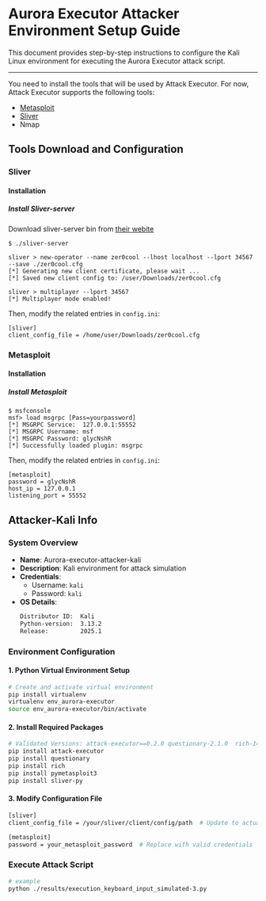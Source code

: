 # Aurora Executor Attacker Environment Setup Guide

This document provides step-by-step instructions to configure the Kali Linux environment for executing the Aurora Executor attack script.

---

You need to install the tools that will be used by Attack Executor. For now, Attack Executor supports the following tools:
- [Metasploit](#metasploit)
- [Sliver](#sliver)
- Nmap

## Tools Download and Configuration
### Sliver

#### Installation
##### Install Sliver-server
Download sliver-server bin from [their webite](https://github.com/BishopFox/sliver/releases)

```
$ ./sliver-server

sliver > new-operator --name zer0cool --lhost localhost --lport 34567 --save ./zer0cool.cfg
[*] Generating new client certificate, please wait ...
[*] Saved new client config to: /user/Downloads/zer0cool.cfg

sliver > multiplayer --lport 34567
[*] Multiplayer mode enabled!
```

Then, modify the related entries in `config.ini`:
```
[sliver]
client_config_file = /home/user/Downloads/zer0cool.cfg
```

### Metasploit

#### Installation
##### Install Metasploit

```
$ msfconsole
msf> load msgrpc [Pass=yourpassword]
[*] MSGRPC Service:  127.0.0.1:55552 
[*] MSGRPC Username: msf
[*] MSGRPC Password: glycNshR
[*] Successfully loaded plugin: msgrpc
```

Then, modify the related entries in `config.ini`:
```
[metasploit]
password = glycNshR
host_ip = 127.0.0.1
listening_port = 55552
```

## Attacker-Kali Info
### System Overview
- **Name**: Aurora-executor-attacker-kali  
- **Description**: Kali environment for attack simulation  
- **Credentials**:  
  - Username: `kali`  
  - Password: `kali`  
- **OS Details**:  
  ```bash
  Distributor ID:  Kali
  Python-version:  3.13.2
  Release:         2025.1

### Environment Configuration
#### 1. Python Virtual Environment Setup
```bash
# Create and activate virtual environment
pip install virtualenv
virtualenv env_aurora-executor
source env_aurora-executor/bin/activate
```

#### 2. Install Required Packages
```bash
# Validated Versions: attack-executor==0.2.0 questionary-2.1.0  rich-14.0.0  pymetasploit3-1.0.6  sliver-py-0.0.19
pip install attack-executor
pip install questionary  
pip install rich 
pip install pymetasploit3 
pip install sliver-py 
```
#### 3. Modify Configuration File
```bash
[sliver]
client_config_file = /your/sliver/client/config/path  # Update to actual path

[metasploit]
password = your_metasploit_password  # Replace with valid credentials
```
### Execute Attack Script
```bash
# example
python ./results/execution_keyboard_input_simulated-3.py
```


